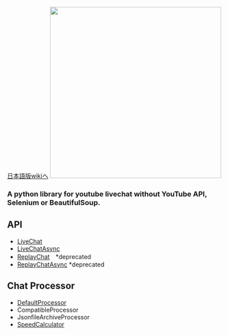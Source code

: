 [日本語版wikiへ](https://github.com/taizan-hokuto/pytchat/wiki/Home:)
<img src="https://taizan-hokuto.github.io/statics/LOGO.png" width="400">
<br>

### A python library for youtube livechat without YouTube API, Selenium or BeautifulSoup.


## API
 * [LiveChat](https://github.com/taizan-hokuto/pytchat/wiki/LiveChat)
 * [LiveChatAsync](https://github.com/taizan-hokuto/pytchat/wiki/LiveChatAsync)
 * [ReplayChat](https://github.com/taizan-hokuto/pytchat/wiki/ReplayChat)　*deprecated
 * [ReplayChatAsync](https://github.com/taizan-hokuto/pytchat/wiki/ReplayChatAsync) *deprecated
## Chat Processor
 * [DefaultProcessor](https://github.com/taizan-hokuto/pytchat/wiki/DefaultProcessor)
 * CompatibleProcessor
 * JsonfileArchiveProcessor
 * [SpeedCalculator](https://github.com/taizan-hokuto/pytchat/wiki/SpeedCalculator)


